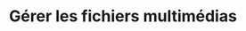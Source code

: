 ---
title: Gérer les fichiers multimédias
type: docs
weight: 30
url: /fr/androidjava/manage-media-files
---